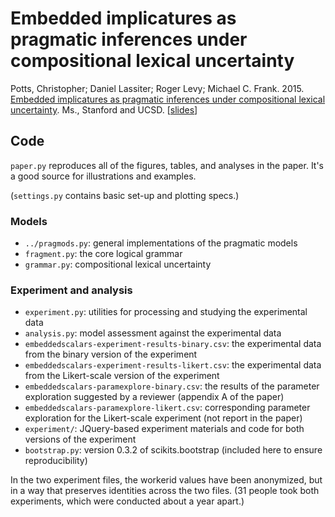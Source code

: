 Embedded implicatures as pragmatic inferences under compositional lexical uncertainty
==========

Potts, Christopher; Daniel Lassiter; Roger Levy; Michael C. Frank. 2015. [Embedded implicatures as pragmatic inferences under compositional lexical uncertainty](http://web.stanford.edu/~cgpotts/papers/embedded-scalars.pdf). Ms., Stanford and UCSD. [[slides](http://web.stanford.edu/~cgpotts/talks/embedded-scalars-slides.pdf)]

## Code

`paper.py` reproduces all of the figures, tables, and analyses in the paper. It's a good source for illustrations and examples.

(`settings.py` contains basic set-up and plotting specs.)

### Models

* `../pragmods.py`: general implementations of the pragmatic models
* `fragment.py`: the core logical grammar
* `grammar.py`: compositional lexical uncertainty

### Experiment and analysis

* `experiment.py`: utilities for processing and studying the experimental data
* `analysis.py`: model assessment against the experimental data
* `embeddedscalars-experiment-results-binary.csv`: the experimental data from the binary version of the experiment
* `embeddedscalars-experiment-results-likert.csv`: the experimental data from the Likert-scale version of the experiment
* `embeddedscalars-paramexplore-binary.csv`: the results of the parameter exploration suggested by a reviewer (appendix A of the paper)
* `embeddedscalars-paramexplore-likert.csv`: corresponding parameter exploration for the Likert-scale experiment (not report in the paper)
* `experiment/`: JQuery-based experiment materials and code for both versions of the experiment
* `bootstrap.py`: version 0.3.2 of scikits.bootstrap (included here to ensure reproducibility)

In the two experiment files, the workerid values have been anonymized, but in a way that preserves identities across the two files. (31 people took both experiments, which were conducted about a year apart.)


